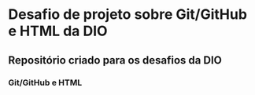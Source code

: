 # Desafio de projeto sobre Git/GitHub e HTML da DIO
## Repositório criado para os desafios da DIO

### Git/GitHub e HTML
